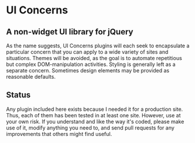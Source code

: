 UI Concerns
===========

A non-widget UI library for jQuery
----------------------------------

As the name suggests, UI Concerns plugins will each seek to encapsulate a
particular concern that you can apply to a wide variety of sites and situations.
Themes will be avoided, as the goal is to automate repetitious but complex
DOM-manipulation activities. Styling is generally left as a separate concern.
Sometimes design elements may be provided as reasonable defaults.

Status
------

Any plugin included here exists because I needed it for a production site.
Thus, each of them has been tested in at least one site. However, use at
your own risk. If you understand and like the way it's coded, please
make use of it, modify anything you need to, and send pull requests for 
any improvements that others might find useful.
